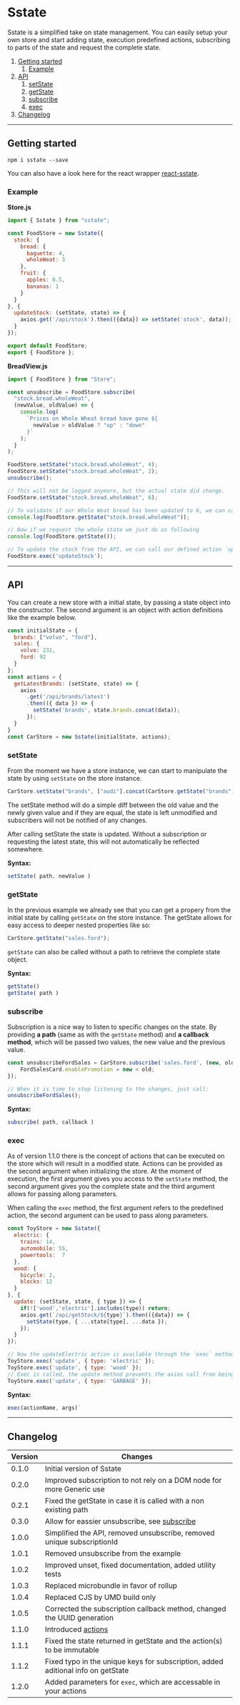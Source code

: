 # Sstate

Sstate is a simplified take on state management. You can easily setup your own store and start adding state, execution predefined actions, subscribing to parts of the state and request the complete state.

1. [Getting started](#getting-started)
   1. [Example](#example)
2. [API](#api)
   1. [setState](#setstate)
   2. [getState](#getstate)
   3. [subscribe](#subscribe)
   4. [exec](#exec)
3. [Changelog](#changelog)
---
## Getting started

`npm i sstate --save`

You can also have a look here for the react wrapper [react-sstate](https://www.npmjs.com/package/react-sstate).

### Example

**Store.js**

```javascript
import { Sstate } from "sstate";

const FoodStore = new Sstate({
  stock: {
    bread: {
      baguette: 4,
      wholeWeat: 3
    },
    fruit: {
      apples: 0.5,
      bananas: 1
    }
  }
}, {
  updateStock: (setState, state) => {
    axios.get('/api/stock').then(({data}) => setState('stock', data));
  }
});

export default FoodStore;
export { FoodStore };
```

**BreadView.js**

```javascript
import { FoodStore } from "Store";

const unsubscribe = FoodStore.subscribe(
  "stock.bread.wholeWeat",
  (newValue, oldValue) => {
    console.log(
      `Prices on Whole Wheat bread have gone ${
        newValue > oldValue ? "up" : "down"
      }`
    );
  }
);

FoodStore.setState("stock.bread.wholeWeat", 4);
FoodStore.setState("stock.bread.wholeWeat", 2);
unsubscribe();

// This will not be logged anymore, but the actual state did change.
FoodStore.setState("stock.bread.wholeWeat", 6);

// To validate if our Whole Weat bread has been updated to 6, we can call the following:
console.log(FoodStore.getState("stock.bread.wholeWeat"));

// Now if we request the whole state we just do as following
console.log(FoodStore.getState());

// To update the stock from the API, we can call our defined action `updateStock`
FoodStore.exec('updateStock');
```
---
## API

You can create a new store with a initial state, by passing a state object into the constructor.
The second argument is an object with action definitions like the example below.

```javascript
const initialState = {
  brands: ["volvo", "ford"],
  sales: {
    volvo: 231,
    ford: 92
  }
};
const actions = {
  getLatestBrands: (setState, state) => {
    axios
      .get('/api/brands/latest')
      .then(({ data }) => {
        setState('brands', state.brands.concat(data));
      });
  }
}
const CarStore = new Sstate(initialState, actions);
```

### setState

From the moment we have a store instance, we can start to manipulate the state by using `setState` on the store instance.

```javascript
CarStore.setState("brands", ["audi"].concat(CarStore.getState("brands")));
```

The setState method will do a simple diff between the old value and the newly given value and if they are equal, the state is left unmodified and subscribers will not be notified of any changes.

After calling setState the state is updated. Without a subscription or requesting the latest state, this will not automatically be reflected somewhere.

**Syntax:**
```javascript
setState( path, newValue )
```

### getState

In the previous example we already see that you can get a propery from the initial state by calling `getState` on the store instance. The getState allows for easy access to deeper nested properties like so:

```javascript
CarStore.getState("sales.ford");
```

`getState` can also be called without a path to retrieve the complete state object.

**Syntax:**
```javascript
getState()
getState( path )
```

### subscribe

Subscription is a nice way to listen to specific changes on the state. By providing **a path** (same as with the `getState` method) and **a callback method**, which will be passed two values, the new value and the previous value.

```javascript
const unsubscribeFordSales = CarStore.subscribe('sales.ford', (new, old) => {
    FordSalesCard.enablePromotion = new < old;
});

// When it is time to stop listening to the changes, just call:
unsubscribeFordSales();
```

**Syntax:**
```javascript
subscribe( path, callback )
```

### exec

As of version 1.1.0 there is the concept of actions that can be executed on the store which will result in a modified state.
Actions can be provided as the second argument when initializing the store. At the moment of execution, the first argument gives
you access to the `setState` method, the second argument gives you the complete state and the third argument allows for passing allong parameters.

When calling the `exec` method, the first argument refers to the predefined action, the second argument can be used to pass along parameters.

```javascript
const ToyStore = new Sstate({
  electric: {
    trains: 14,
    automobile: 55,
    powertools:  7
  },
  wood: {
    bicycle: 2,
    blocks: 12
  }
}, {
  update: (setState, state, { type }) => {
    if(!['wood','electric'].includes(type)) return;
    axios.get(`/api/getStock/${type}`).then(({data}) => {
      setState(type, { ...state[type], ...data });
    });
  }
});

// Now the updateElectric action is available through the `exec` method
ToyStore.exec('update', { type: 'electric' });
ToyStore.exec('update', { type: 'wood' });
// Exec is called, the update method prevents the axios call from being made. 
ToyStore.exec('update', { type: 'GARBAGE' });
```

**Syntax:**
```javascript
exec(actionName, args)`
```
---
## Changelog

| Version | Changes                                                                             |
| ------- | ----------------------------------------------------------------------------------- |
| 0.1.0   | Initial version of Sstate                                                           |
| 0.2.0   | Improved subscription to not rely on a DOM node for more Generic use                |
| 0.2.1   | Fixed the getState in case it is called with a non existing path                    |
| 0.3.0   | Allow for eassier unsubscribe, see [subscribe](#subscribe)                          |
| 1.0.0   | Simplified the API, removed unsubscribe, removed unique subscriptionId              |
| 1.0.1   | Removed unsubscribe from the example                                                |
| 1.0.2   | Improved unset, fixed documentation, added utility tests                            |
| 1.0.3   | Replaced microbundle in favor of rollup                                             |
| 1.0.4   | Replaced CJS by UMD build only                                                      |
| 1.0.5   | Corrected the subscription callback method, changed the UUID generation             |
| 1.1.0   | Introduced [actions](#exec)                                                         |
| 1.1.1   | Fixed the state returned in getState and the action(s) to be immutable              |
| 1.1.2   | Fixed typo in the unique keys for subscription, added aditional info on getState    |
| 1.2.0   | Added parameters for `exec`, which are accessable in your actions                   |
